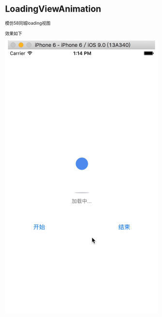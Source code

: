 # LoadingViewAnimation
模仿58同城loading视图

效果如下

![image](https://raw.githubusercontent.com/wangzidaren/LoadingViewAnimation/branch/loading.gif)

